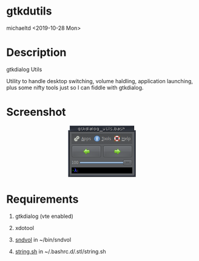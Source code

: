 # gtkdutils

michaeltd <2019-10-28 Mon>

# Description

gtkdialog Utils

Utility to handle desktop switching, volume haldling, application launching,
plus some nifty tools just so I can fiddle with gtkdialog.

# Screenshot

<p align="center"><a href="assets/gdu.png"><img alt="gtkdutils.bash" src="assets/gdu.png"></a></p>

# Requirements

1. gtkdialog (vte enabled)

2. xdotool

3. [sndvol](https://github.com/michaeltd/dots/blob/master/dot.files/bin/sndvol)
   in ~/bin/sndvol

4. [string.sh](https://github.com/michaeltd/dots/blob/master/dot.files/.bashrc.d/.stl/string.sh)
   in ~/.bashrc.d/.stl/string.sh
